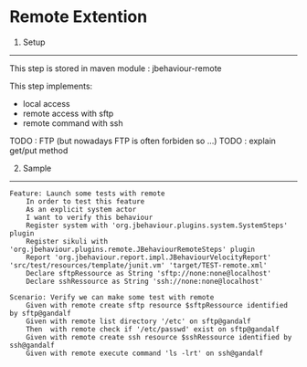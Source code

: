 Remote Extention
================

1. Setup
--------

This step is stored in maven module : jbehaviour-remote

This step implements:
- local access
- remote access with sftp
- remote command with ssh

TODO : FTP (but nowadays FTP is often forbiden so ...)
TODO : explain get/put method

2. Sample
---------

	Feature: Launch some tests with remote
		In order to test this feature
		As an explicit system actor
		I want to verify this behaviour
		Register system with 'org.jbehaviour.plugins.system.SystemSteps' plugin
		Register sikuli with 'org.jbehaviour.plugins.remote.JBehaviourRemoteSteps' plugin
		Report 'org.jbehaviour.report.impl.JBehaviourVelocityReport' 'src/test/resources/template/junit.vm' 'target/TEST-remote.xml'
		Declare sftpRessource as String 'sftp://none:none@localhost'
		Declare sshRessource as String 'ssh://none:none@localhost'

	Scenario: Verify we can make some test with remote
		Given with remote create sftp resource $sftpRessource identified by sftp@gandalf
		Given with remote list directory '/etc' on sftp@gandalf
		Then  with remote check if '/etc/passwd' exist on sftp@gandalf
		Given with remote create ssh resource $sshRessource identified by ssh@gandalf
		Given with remote execute command 'ls -lrt' on ssh@gandalf

